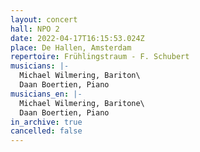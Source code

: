 ```yaml
---
layout: concert
hall: NPO 2
date: 2022-04-17T16:15:53.024Z
place: De Hallen, Amsterdam
repertoire: Frühlingstraum - F. Schubert
musicians: |-
  Michael Wilmering, Bariton\
  Daan Boertien, Piano
musicians_en: |-
  Michael Wilmering, Baritone\
  Daan Boertien, Piano
in_archive: true
cancelled: false
---
```

